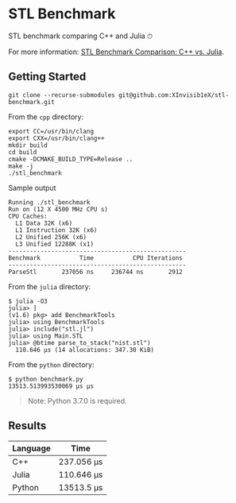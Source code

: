 # STL Benchmark

STL benchmark comparing C++ and Julia ⏱

For more information: [STL Benchmark Comparison: C++ vs. Julia](https://aaronang.github.io/2018/stl-benchmark-comparison-cpp-vs-julia/).

## Getting Started

```console
git clone --recurse-submodules git@github.com:XInvisib1eX/stl-benchmark.git
```

From the `cpp` directory:

```console
export CC=/usr/bin/clang
export CXX=/usr/bin/clang++
mkdir build
cd build
cmake -DCMAKE_BUILD_TYPE=Release ..
make -j
./stl_benchmark
```

Sample output

```console
Running ./stl_benchmark
Run on (12 X 4500 MHz CPU s)
CPU Caches:
  L1 Data 32K (x6)
  L1 Instruction 32K (x6)
  L2 Unified 256K (x6)
  L3 Unified 12288K (x1)
--------------------------------------------------
Benchmark           Time           CPU Iterations
--------------------------------------------------
ParseStl       237056 ns     236744 ns       2912
```

From the `julia` directory:

```console
$ julia -O3
julia> ]
(v1.6) pkg> add BenchmarkTools
julia> using BenchmarkTools
julia> include("stl.jl")
julia> using Main.STL
julia> @btime parse_to_stack("nist.stl")
  110.646 μs (14 allocations: 347.30 KiB)
```

From the `python` directory:

```console
$ python benchmark.py
13513.513993530069 μs μs
```

> Note: Python 3.7.0 is required.

## Results

| Language | Time       |
|----------|------------|
| C++      | 237.056 μs |
| Julia    | 110.646 μs |
| Python   | 13513.5 μs |
